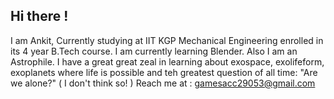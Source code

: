 ## Hi there !
I am Ankit,
Currently studying at IIT KGP Mechanical Engineering enrolled in its 4 year B.Tech course.
I am currently learning Blender.
Also I am an Astrophile. I have a great great zeal in learning about exospace, exolifeform, exoplanets where life is possible and teh greatest question of all time: "Are we alone?" ( I don't think so! )
Reach me at : gamesacc29053@gmail.com


<!--
**ankit29053/ankit29053** is a ✨ _special_ ✨ repository because its `README.md` (this file) appears on your GitHub profile.

Here are some ideas to get you started:

- 🔭 I’m currently working on ...
- 🌱 I’m currently learning ...
- 👯 I’m looking to collaborate on ...
- 🤔 I’m looking for help with ...
- 💬 Ask me about ...
- 📫 How to reach me: ...
- 😄 Pronouns: ...
- ⚡ Fun fact: ...
-->
